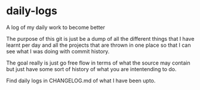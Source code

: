 # daily-logs
A log of my daily work to become better

The purpose of this git is just be a dump of all the different things that I have learnt per day and all the projects
that are thrown in one place so that I can see what I was doing with commit history.

The goal really is just go free flow in terms of what the source may contain but just have some sort of history of what
you are intentending to do.

Find daily logs in CHANGELOG.md of what I have been upto.
